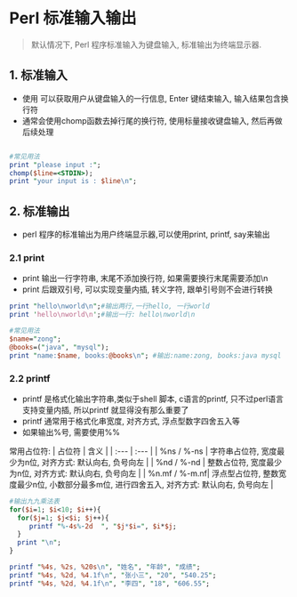 # Perl 标准输入输出
> 默认情况下, Perl 程序标准输入为键盘输入, 标准输出为终端显示器.


## 1. 标准输入
* 使用<STDIN> 可以获取用户从键盘输入的一行信息, Enter 键结束输入, 输入结果包含换行符
* 通常会使用chomp函数去掉行尾的换行符, 使用标量接收键盘输入, 然后再做后续处理

```perl

#常见用法
print "please input :";
chomp($line=<STDIN>);
print "your input is : $line\n";

```


## 2. 标准输出
* perl 程序的标准输出为用户终端显示器,可以使用print, printf, say来输出

### 2.1 print 
* print 输出一行字符串, 末尾不添加换行符, 如果需要换行末尾需要添加\n
* print 后跟双引号, 可以实现变量内插, 转义字符, 跟单引号则不会进行转换

```perl
print "hello\nworld\n";#输出两行,一行hello, 一行world
print 'hello\nworld\n';#输出一行: hello\nworld\n

#常见用法
$name="zong";
@books=("java", "mysql");
print "name:$name, books:@books\n"; #输出:name:zong, books:java mysql

```

### 2.2 printf 
* printf 是格式化输出字符串,类似于shell 脚本, c语言的printf, 只不过perl语言支持变量内插, 所以printf 就显得没有那么重要了
* printf 通常用于格式化串宽度, 对齐方式, 浮点型数字四舍五入等
* 如果输出%号, 需要使用%%

常用占位符:
| 占位符 | 含义 |
| :--- | :--- |
| %ns / %-ns | 字符串占位符, 宽度最少为n位, 对齐方式: 默认向右, 负号向左 |
| %nd / %-nd | 整数占位符,  宽度最少为n位, 对齐方式: 默认向右, 负号向左 |
| %n.mf / %-m.nf| 浮点型占位符, 整数宽度最少n位, 小数部分最多m位, 进行四舍五入, 对齐方式: 默认向右, 负号向左 |

```perl
#输出九九乘法表
for($i=1; $i<10; $i++){
  for($j=1; $j<$i; $j++){
     printf "%-4s%-2d  ", "$j*$i=", $i*$j;
  }
  print "\n";
}

printf "%4s, %2s, %20s\n", "姓名", "年龄", "成绩";
printf "%4s, %2d, %4.1f\n", "张小三", "20", "540.25";
printf "%4s, %2d, %4.1f\n", "李四", "18", "606.55";
```














